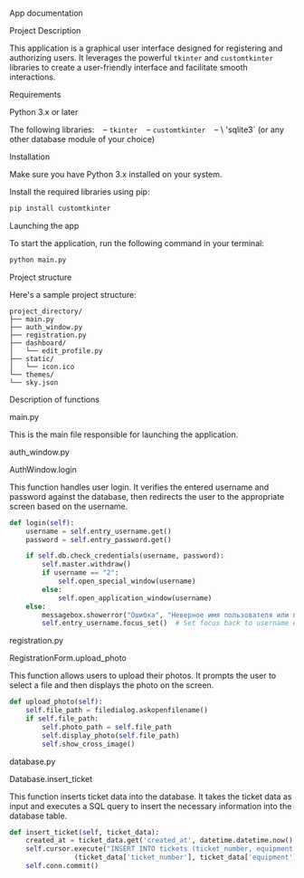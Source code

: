 App documentation

Project Description

This application is a graphical user interface designed for registering and authorizing users. It leverages the powerful `tkinter` and `customtkinter` libraries to create a user-friendly interface and facilitate smooth interactions.

Requirements

Python 3.x or later

The following libraries:
   – `tkinter`
   – `customtkinter`
   – \ 'sqlite3` (or any other database module of your choice)

Installation

Make sure you have Python 3.x installed on your system.

Install the required libraries using pip:

```bash
pip install customtkinter
```

Launching the app

To start the application, run the following command in your terminal:

```bash
python main.py
```

Project structure

Here's a sample project structure:

```
project_directory/
├── main.py
├── auth_window.py
├── registration.py
├── dashboard/
│   └── edit_profile.py
├── static/
│   └── icon.ico
└── themes/
└── sky.json
```

Description of functions

main.py

This is the main file responsible for launching the application.

auth_window.py

AuthWindow.login

This function handles user login. It verifies the entered username and password against the database, then redirects the user to the appropriate screen based on the username.

```python
def login(self):
    username = self.entry_username.get()
    password = self.entry_password.get()

    if self.db.check_credentials(username, password):
        self.master.withdraw()
        if username == "2":
            self.open_special_window(username)
        else:
            self.open_application_window(username)
    else:
        messagebox.showerror("Ошибка", "Неверное имя пользователя или пароль", parent=self.master)
        self.entry_username.focus_set()  # Set focus back to username entry field
```

registration.py

RegistrationForm.upload_photo

This function allows users to upload their photos. It prompts the user to select a file and then displays the photo on the screen.

```python
def upload_photo(self):
    self.file_path = filedialog.askopenfilename()
    if self.file_path:
        self.photo_path = self.file_path
        self.display_photo(self.file_path)
        self.show_cross_image()
```

database.py

Database.insert_ticket

This function inserts ticket data into the database. It takes the ticket data as input and executes a SQL query to insert the necessary information into the database table.

```python
def insert_ticket(self, ticket_data):
    created_at = ticket_data.get('created_at', datetime.datetime.now().strftime('%Y-%m-%d%H:%M:%S'))
    self.cursor.execute("INSERT INTO tickets (ticket_number, equipment, fault_type, problem_description, client, status, created_at, completion_date) VALUES (?,?,?,?,?,?,?,?)",
                (ticket_data['ticket_number'], ticket_data['equipment'], ticket_data['fault_type'], ticket_data['problem_description'], ticket_data['client'], ticket_data['status'], created_at, ticket_data.get('completion_date', None)))
    self.conn.commit()
```
